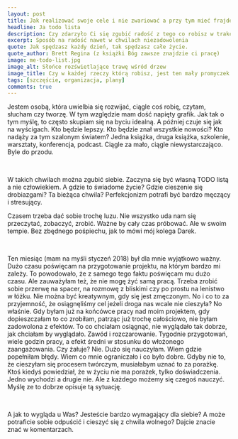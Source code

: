 ```yaml
---
layout: post
title: Jak realizować swoje cele i nie zwariować a przy tym mieć frajdę?
headline: Ja todo lista
description: Czy zdarzyło Ci się zgubić radość z tego co robisz w trakcie realizacji własnych planów? Jak sobie z tym radzisz? Kilka słów o moim sposobie.
excerpt: Sposób na radość nawet w chwilach niezadowolenia
quote: Jak spędzasz każdy dzień, tak spędzasz całe życie.
quote_author: Brett Regina (z książki Bóg zawsze znajdzie ci pracę)
image: me-todo-list.jpg
image_alt: Słońce rozświetlające trawę wśród drzew
image_title: Czy w każdej rzeczy którą robisz, jest ten mały promyczek radości nadający wszystkiemu sens?
tags: [szczęście, organizacja, plany]
comments: true
---
```


Jestem osobą, która uwielbia się rozwijać, ciągle coś robię, czytam, słucham czy tworzę. W tym względzie mam dość napięty grafik. Jak tak o tym myślę, to często skupiam się na byciu idealną. A później czuje się jak na wyścigach. Kto będzie lepszy. Kto będzie znał wszystkie nowości? Kto nadąży za tym szalonym światem? Jedna książka, druga książka, szkolenie, warsztaty, konferencja, podcast. Ciągle za mało, ciągle niewystarczająco. Byle do przodu.

<br>

W takich chwilach można zgubić siebie. Zaczyna się być własną TODO listą a nie człowiekiem. A gdzie to świadome życie? Gdzie cieszenie się drobiazgami? Ta  bieżąca chwila? Perfekcjonizm potrafi być bardzo męczący i stresujący.

Czasem trzeba dać sobie trochę luzu. Nie wszystko uda nam się przeczytać, zobaczyć, zrobić. Ważne by cały czas próbować. Ale w swoim tempie. Bez zbędnego pośpiechu, jak to mówi mój kolega Darek.

<!--break-->
<br>

Ten miesiąc (mam na myśli styczeń 2018) był dla mnie wyjątkowo ważny. Dużo czasu poświęcam na przygotowanie projektu, na którym bardzo mi zależy. To powodowało, że z samego tego faktu poświęcam mu dużo czasu. Ale zauważyłam też, że nie mogę żyć samą pracą. Trzeba zrobić sobie przerwę na spacer, na rozmowę z bliskimi czy po prostu na lenistwo w łóżku. Nie można być kreatywnym, gdy się jest zmęczonym. No i co to za przyjemność, że osiągnęliśmy cel jeżeli droga nas wcale nie cieszyła?  No właśnie. Gdy byłam już na końcówce pracy nad moim projektem, gdy dopieszczałam to co zrobiłam, patrząc już trochę całościowo, nie byłam zadowolona z efektów. To co chciałam osiągnąć, nie wyglądało tak dobrze, jak chciałam by wyglądało. Zawód i rozczarowanie. Tygodnie przygotowań, wiele godzin pracy, a efekt średni w stosunku do włożonego zaangażowania. Czy żałuje? Nie. Dużo się nauczyłam. Wiem gdzie popełniłam błędy. Wiem co mnie ograniczało i co było dobre. Gdyby nie to, że cieszyłam się procesem twórczym, musiałabym uznać to za porażkę. Ktoś kiedyś powiedział, że w życiu nie ma porażek, tylko doświadczenia. Jedno wychodzi a drugie nie. Ale z każdego możemy się czegoś nauczyć. Myślę ze to dobrze opisuje tą sytuację.

<br>

A jak to wygląda u Was? Jesteście bardzo wymagający dla siebie? A może potraficie sobie odpuścić i cieszyć się z chwila wolnego? Dajcie znacie znać w komentarzach.
